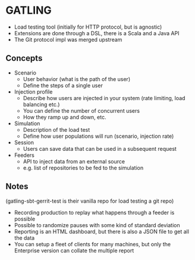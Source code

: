 # GATLING

- Load testing tool (initially for HTTP protocol, but is agnostic)
- Extensions are done through a DSL, there is a Scala and a Java API
- The Git protocol impl was merged upstream

## Concepts

- Scenario
     - User behavior (what is the path of the user)
     - Define the steps of a single user
- Injection profile
    - Describe how users are injected in your system (rate limiting, load balancing etc.)
    - You can define the number of concurrent users
    - How they ramp up and down, etc.
- Simulation
    - Description of the load test
    - Define how user populations will run (scenario, injection rate)
- Session
    - Users can save data that can be used in a subsequent request
- Feeders
    - API to inject data from an external source
    - e.g. list of repositories to be fed to the simulation

## Notes

(gatling-sbt-gerrit-test is their vanilla repo for load testing a git repo)

- Recording production to replay what happens through a feeder is possible
- Possible to randomize pauses with some kind of standard deviation
- Reporting is an HTML dashboard, but there is also a JSON file to get all the data
- You can setup a fleet of clients for many machines, but only the Enterprise version can collate the multiple report
